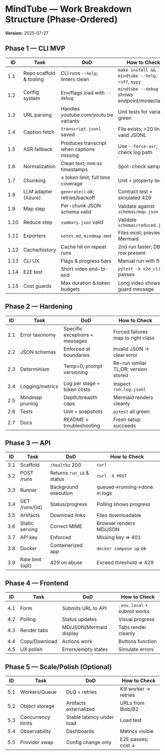 # MindTube — Work Breakdown Structure (Phase-Ordered)
**Version:** 2025-07-27

## Phase 1 — CLI MVP
| ID | Task | DoD | How to Check |
|---|---|---|---|
| 1.1 | Repo scaffold & tooling | CLI runs `--help`; linters clean | `make install && mindtube --help`; `ruff`, `mypy` |
| 1.2 | Config system | Env/flags load with `--debug` | `mindtube --debug` shows endpoint/model/langs |
| 1.3 | URL parsing | Handles youtube.com/youtu.be variants | Unit tests for variants green |
| 1.4 | Caption fetch | `transcript.jsonl` saved | File exists; >20 lines; valid JSONL |
| 1.5 | ASR fallback | Produces transcript when captions missing | Use `--force-asr`; check log path |
| 1.6 | Normalization | Clean text; mm:ss timestamps | Spot-check samples |
| 1.7 | Chunking | ≤ token limit; full time coverage | Unit + property tests |
| 1.8 | LLM adapter (Azure) | `generate()` ok; retries/backoff | Contract test + simulated 429 |
| 1.9 | Map step | Per-chunk JSON schema valid | Validate against `schemas/map.json` |
| 1.10 | Reduce step | `summary.json` valid | Validate `schemas/reduced.json` |
| 1.11 | Exporters | `notes.md`, `mindmap.mmd` | Files exist; preview Mermaid |
| 1.12 | Cache/history | Cache hit on repeat runs | 2nd run faster; DB row present |
| 1.13 | CLI UX | Flags & progress bars | Manual run with flags |
| 1.14 | E2E test | Short video end-to-end | `pytest -k e2e_cli` passes |
| 1.15 | Cost guards | Max duration & token budgets | Long video shows guard message |

## Phase 2 — Hardening
| ID | Task | DoD | How to Check |
|---|---|---|---|
| 2.1 | Error taxonomy | Specific exceptions + messages | Forced failures map to right class |
| 2.2 | JSON schemas | Enforced at boundaries | Invalid JSON → clear error |
| 2.3 | Determinism | Temp=0; prompt versioning | Re-run similar TL;DR; version stored |
| 2.4 | Logging/metrics | Log per stage + token costs | Inspect `run.log.jsonl` |
| 2.5 | Mindmap pruning | Depth/breadth caps | Mermaid renders cleanly |
| 2.6 | Tests | Unit + snapshots | `pytest` all green |
| 2.7 | Docs | README + troubleshooting | Fresh setup succeeds |

## Phase 3 — API
| ID | Task | DoD | How to Check |
|---|---|---|---|
| 3.1 | Scaffold | `/healthz` 200 | `curl` |
| 3.2 | POST /runs | Returns `run_id` & status | `curl -X POST` |
| 3.3 | Runner | Background execution | queued→running→done in logs |
| 3.4 | GET /runs/{id} | Status/progress | Polling shows progress |
| 3.5 | Artifacts | Download links | Files downloadable |
| 3.6 | Static serving | Correct MIME | Browser renders MD/JSON |
| 3.7 | API key | Enforced | Missing key ⇒ 401 |
| 3.8 | Docker | Containerized app | `docker compose up` ok |
| 3.9 | Rate limit (opt) | 429 on abuse | Exceed threshold ⇒ 429 |

## Phase 4 — Frontend
| ID | Task | DoD | How to Check |
|---|---|---|---|
| 4.1 | Form | Submits URL to API | `.env.local` + submit works |
| 4.2 | Polling | Status updates | Visual progress |
| 4.3 | Render tabs | MD/JSON/Mermaid display | Tabs render cleanly |
| 4.4 | Copy/Download | Actions work | Buttons function |
| 4.5 | UX polish | Errors/empty states | Simulate errors |

## Phase 5 — Scale/Polish (Optional)
| ID | Task | DoD | How to Check |
|---|---|---|---|
| 5.1 | Workers/Queue | DLQ + retries | Kill worker → retries |
| 5.2 | Object storage | Artifacts externalized | URLs from Blob/B2 |
| 5.3 | Concurrency limits | Stable latency under load | Load test |
| 5.4 | Observability | Dashboards | Metrics visible |
| 5.5 | Provider swap | Config change only | E2E passes; cost ↓ |
